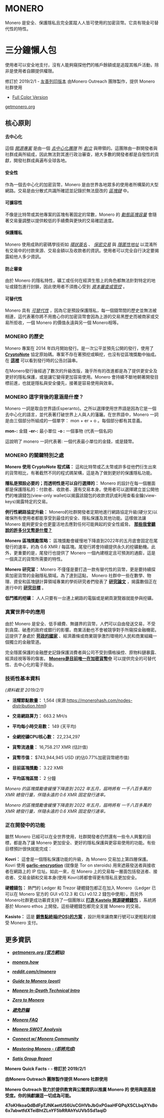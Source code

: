# MONERO

Monero 是安全、保護隱私且完全匿蹤人人皆可使用的加密貨幣。它具有現金可替代性的特性。

# 三分鐘懶人包

使用者可以安全地支付，沒有人能夠窺探他們的帳戶餘額或是追蹤其帳戶活動，除非是使用者自願提供權限。

修訂於 2019/2/1 - [友善列印版本](http://www.monerooutreach.org/pubs/2018/QuickFacts/QuickFacts_PrinterFriendly.pdf)
由Monero Outreach 團隊製作，提供 Monero 社群使用

* [Full Color Version](http://www.monerooutreach.org/pubs/2018/QuickFacts/QuickFacts.pdf)

[getmonero.org](https://getmonero.org/)


## 核心原則

#### 去中心化

這個 _[開源專案](https://github.com/monero-project/monero)_ 是由一個 _[去中心化團隊](https://forum.getmonero.org/8/funding-required)_ 所 _[創立](https://getmonero.org/community/team/)_ 與帶領的。這團隊由一群開發者與社群成員所組成，因此無法對其進行政治審查，絕大多數的開發者都是自發性的貢獻，開發社群成員遍布全球各地。

#### 安全性

作為一個去中心化的加密貨幣，Monero 是由世界各地眾多的使用者所構築的大型網路。交易是由分散式共識所確認並記錄於無法竄改的 _[區塊鏈](https://www.mycryptopedia.com/what-is-blockchain-technology/)_ 中。

#### 可擴容性

不像是比特幣或其他專案的區塊有著固定的常數，Monero 的 _[動態區塊容量](https://www.mycryptopedia.com/block-size-explained/)_ 會隨著交易量調整以提供較低的手續費與更快的交易確認速度。

#### 保護隱私

Monero 使用成熟的密碼學技術如 _[環狀簽名](https://getmonero.org/resources/moneropedia/ringsignatures.html)_ 、 _[保密交易](https://www.mycryptopedia.com/monero-ring-confidential-transactions-ringct/)_ 與 _[隱匿性地址](https://www.mycryptopedia.com/everything-need-know-stealth-addresses/)_ 以混淆所有交易中的付款來源、交易金額以及收款者的資訊。使用者可以完全自行決定要揭露給他人多少資訊。

#### 防止審查

由於 Monero 的隱私特性，礦工或任何在經濟生態上的角色都無法針對特定的地址或錢包進行封鎖，因此使用者不須擔心受到 _[資本審查或管控](https://en.wikipedia.org/wiki/Capital_control)_ 。

#### 可替代性

Monero 具有 _[可替代性](https://getmonero.org/resources/moneropedia/fungibility.html)_ ，因為它是預設保護隱私，每一個錢幣間的歷史並無法被相連，這代表著你將不用擔心你的加密貨幣會因為上游的交易黑歷史而被商家或交易所拒收，一個 Monero 的價值永遠與另一個 Monero相等。


### MONERO 的歷史

Monero 專案在 2014 年四月開始發行。是一次公平並預先公開的發行，使用了 **[CryptoNote](https://cryptonote.org/whitepaper.pdf)** 協定原始碼。專案不存在著預挖或瞬挖，也沒有從區塊獎勵中抽成。在 **[這裡](https://bitcointalk.org/index.php?topic=563821.0)** 可以看到發行時的公告討論串。

在Monero發行後經過了數次的升級改版，幾乎所有的改進都是為了提供更安全及更好的隱私保護，或是讓它變得更加容易使用。Monero 會持續不斷地朝著開發目標前進，也就是隱私與安全優先，接著是容易使用與效率。

### MONERO 這字背後的意涵是什麼？

Monero 一詞是取自世界語(Esperanto)。之所以選擇使用世界語是因為它是一個去中心化的語言，並代表著打破世界上人與人的藩籬。在世界語中，Monero 一詞是由三個部分所組成的一個單字： mon + er + o 。每個部分都有其意義。

**mon-:** 金錢
**-er-:** 最小單位
**-o :** 一個事物 (代表一個名詞)

這說明了 monero 一詞代表著: 一個代表最小單位的金錢，或是錢幣。

### MONERO 的關鍵特別之處

**Monero 使用 CryptoNote 程式碼：** 這和比特幣或乙太幣或許多從他們衍生出來的貨幣相比，有著截然不同的程式碼架構，這是為了做到更好的保護隱私功能。

**隱私是預設必要的；而透明性是可以自行選擇的：** Monero 的設計在每一個層面都是保護隱私的：付款者、收款者、還有交易本身。使用者可以選擇建立並公開他們的唯讀錢包(view-only wallet)以揭露該錢包的收款資訊或利用查看金鑰(view-keys)揭露特定的交易。

**例行性網路協定升級：** Monero的社群開發者定期地進行網路協定升級(硬分叉)以確保所有使用者都能享受到最佳的安全、隱私保護及其他功能。這樣做法讓 Monero 能夠更安全也更靈活地去應對任何可能興起的安全性威脅。 **[那些我曾聽說的許多分叉幣是什麼？](https://bitcoinmagazine.com/articles/monero-just-hard-forked-and-it-resulted-four-new-projects/)**

**Monero 區塊獎勵策略：** 區塊獎勵會緩慢地下降直到2022年的五月底會固定在尾發行的速率，約為 0.6 XMR / 每區塊。尾發行將會持續提供永久的挖礦動機。此外，更重要的是，尾發行也提供了 Monero 一個內建穩定且可預測的通膨，這是一個真正的貨幣所需要的特性。

**Monero 研究室：** Monero 不僅僅是要打造一款有替代性的貨幣，更是要持續探索加密貨幣的金融隱私領域。為了達到這點， Monero 社群中一些在數學、物理、資安和區塊鏈計算領域專業的學術研究者們發表了 **[研究論文](https://lab.getmonero.org/)** ，揭露數個正在進行中的 **[研究目標](https://lab.getmonero.org/)** 。

**低門檻的挖礦：** 人人只要有一台連上網路的電腦或是網頁瀏覽器就能參與挖礦。

### 真實世界中的應用

由於 Monero 是安全、低手續費、無疆界的貨幣，人們可以自由發送交易，不受到貪腐、破產的政府或銀行的影響。商業活動也不會被競爭對手所窺探金融機密。這提供了身處於 **[苛政的國家](https://www.reddit.com/r/Monero/comments/6wczty/how_monero_changed_my_life/)** 、經濟蕭條或商業競爭激烈環境的人民和商業組織一個獨立的金融管道。

完全隱匿保護的金融歷史記錄保護消費者與公司不受到價格操控、原物料鏈暴露、經濟歧視等等的傷害。 **[Monero是目前唯一在加密貨幣中](https://www.reddit.com/r/Monero/comments/8k8pk9/monero_the_worlds_bestkept_secret/)** 可以提供完全的可替代性、去中心化的電子現金。

### 技術性基本資料

_(資料截至 2019/2/1)_

+ **活耀節點數量：** 1,564 (來源:https://monerohash.com/nodes-distribution.html)

+ **交易網路算力：** 663.2 MH/s

+ **平均每小時交易數：** 149 (天平均)

+ **全網挖礦CPU核心數：** 22,234,297

+ **貨幣流通量：** 16,758.217 XMR (估計值)

+ **貨幣市值：** $743,944,945 USD (約佔0.77%加密貨幣總市值)

+ **目前區塊獎勵：** 3.22 XMR

+ **平均區塊區間：** 2 分鐘

_Monero 的區塊獎勵會緩慢下降直到 2022 年五月，屆時將有 一千八百多萬的 XMR 總發行量，伴隨永遠的 0.6 XMR 固定發行速率。_

_Monero 的區塊獎勵會緩慢下降直到 2022 年五月，屆時將有 一千八百多萬的 XMR 總發行量，伴隨永遠的 0.6 XMR 固定發行速率。_

### 正在開發中的功能

雖然 Monero 已經可以在全世界使用，社群開發者仍然還有一些令人興奮的目標，都是為了讓 Monero 更加安全、更好的隱私保護與更容易使用的功能。有些目標預計很快就能完成：

**Kovri：** 這會是一個隱私保護功能的升級，為 Monero 交易加上第四層保護。 Kovri 使用 **[garlic-encryption](https://getmonero.org/resources/moneropedia/garlic-encryption.html)** (就像是 Tor on steroids) 用來遮蔽發送者與接收者在網路上的 IP 位址。如此一來，在 Monero 上的交易每一層面包括發送者、接收者、交易金額和交易本身(使用 Kovri)將都會得更有隱私且更加安全。

**硬體錢包：** 熱門的 Ledger 和 Trezor 硬體錢包都正在加入 Monero（Ledger 已可以在 Monero 官方的 GUI v0.12.3 和 CLI v0.12.2 錢包中使用），而另外 Monero社群更成功募資支持了一個團隊以 **[打造 Kastelo 開源硬體錢包](http://kastelo.org/)** ，系統將基於 Monero ethos 上開發。這些硬體錢包都完全支援 Monero 的交易。

**Kasisto：** 這是 **[銷售點終端(POS)的方案](https://github.com/amiuhle/kasisto)** ，設計用來讓商業行號可以更輕鬆的接受 Monero 支付。

## 更多資訊

+ **_[getmonero.org (官方網站)](https://getmonero.org/)_**

+ **_[monero.how](https://www.monero.how/)_**

+ **_[reddit.com/r/monero](https://www.reddit.com/r/Monero/)_**

+ **_[Guide to Monero (post)](https://www.reddit.com/r/CryptoCurrency/comments/7ra409/your_guide_to_monero_and_why_it_has_great/)_**

+ **_[Monero In-Depth Technical Intro](https://steemit.com/monero/@sgp/7yjqso-a-monero-introduction-for-beginners)_**

+ **_[Zero to Monero](https://www.getmonero.org/library/Zero-to-Monero-1-0-0.pdf)_**

+ **_[避免詐騙](https://www.reddit.com/r/Monero/wiki/avoid)_**

+ **_[Monero FAQ](https://ww.getmonero.org/get-started/faq/)_**

+ **_[Monero SWOT Analysis]()_**

+ **_[Connect w/ Monero Community](https://getmonero.org/community/hangouts/)_**

+ **_[Mastering Monero - (即將完成)](https://masteringmonero.com/)_**

+ **_[Satis Group Report](https://research.bloomberg.com/pub/res/d37g1Q1hEhBkiRCu_ruMdMsbc0A)_**

**Monero Quick Facts - - 修訂於 2019/2/1**

**由Monero Outreach 團隊製作提供 Monero 社群使用**

**Monero Outreach 致力於提供教育與公關資訊以推廣  Monero 的 使用與提高接受度。你的捐獻讓這一切成為可能。**

**47oKHkoaQdBdFpTJNKaetUS6UsCGHVbJbGxPGaaHFQPqXSCLbqXYsBo6x7abwtfdXTeiBhtZLnYF5bRRAhYsUVb5Sd1aqiD**
